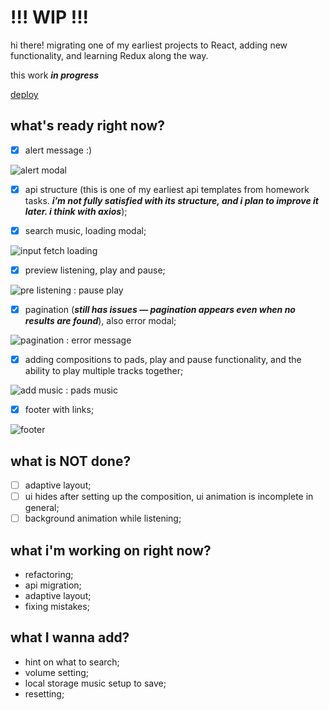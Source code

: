 # !!! WIP !!!

hi there! migrating one of my earliest projects to React, adding new functionality, and learning Redux along the way.

this work ***in progress***

[deploy](https://dziaucho.github.io/tap-music/)

## what's ready right now?

- [x] alert message :)

![alert modal](https://github.com/user-attachments/assets/bd1f4ce8-ec03-436d-bd71-833e8f0720cd)

- [x] api structure (this is one of my earliest api templates from homework tasks. ***i’m not fully satisfied with its structure, and i plan to improve it later. i think with axios***);

- [x] search music, loading modal;

![input fetch loading](https://github.com/user-attachments/assets/cb973add-9081-44a6-910c-b402cad31e07)

- [x] preview listening, play and pause;

![pre listening : pause play](https://github.com/user-attachments/assets/46101c13-64fa-41de-aa90-cf0d84a518bd)

- [x] pagination (***still has issues — pagination appears even when no results are found***), also error modal;

![pagination : error message](https://github.com/user-attachments/assets/a2a9d4e9-c2a4-401e-8509-f9dbc5e78bb1)

- [x] adding compositions to pads, play and pause functionality, and the ability to play multiple tracks together;

![add music : pads music](https://github.com/user-attachments/assets/2bab9bd3-6d92-4eda-a207-dddb3a25e633)

- [x] footer with links;

![footer](https://github.com/user-attachments/assets/70e7c939-c68b-4ebf-8cf9-5574f7244680)

## what is NOT done?

- [ ] adaptive layout;
- [ ] ui hides after setting up the composition, ui animation is incomplete in general;
- [ ] background animation while listening;

## what i'm working on right now?

- refactoring;
- api migration;
- adaptive layout;
- fixing mistakes;

## what I wanna add?

- hint on what to search;
- volume setting;
- local storage music setup to save;
- resetting;
